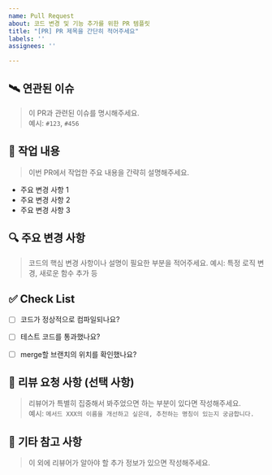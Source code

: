 ```yaml
---
name: Pull Request
about: 코드 변경 및 기능 추가를 위한 PR 템플릿
title: "[PR] PR 제목을 간단히 적어주세요"
labels: ''
assignees: ''

---
```


## 🛰️ 연관된 이슈
> 이 PR과 관련된 이슈를 명시해주세요.  
> 예시: `#123`, `#456`


## 📝 작업 내용
> 이번 PR에서 작업한 주요 내용을 간략히 설명해주세요.
- 주요 변경 사항 1
- 주요 변경 사항 2
- 주요 변경 사항 3


## 🔍 주요 변경 사항
> 코드의 핵심 변경 사항이나 설명이 필요한 부분을 적어주세요.
> 예시: 특정 로직 변경, 새로운 함수 추가 등


## ✅ Check List
- [ ] 코드가 정상적으로 컴파일되나요?
- [ ] 테스트 코드를 통과했나요?
- [ ] merge할 브랜치의 위치를 확인했나요?


## 💬 리뷰 요청 사항 (선택 사항)
> 리뷰어가 특별히 집중해서 봐주었으면 하는 부분이 있다면 작성해주세요.  
> 예시: `메서드 XXX의 이름을 개선하고 싶은데, 추천하는 명칭이 있는지 궁금합니다.`


## 📌 기타 참고 사항
> 이 외에 리뷰어가 알아야 할 추가 정보가 있으면 작성해주세요.
